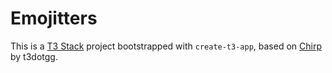 # Emojitters

This is a [T3 Stack](https://create.t3.gg/) project bootstrapped with `create-t3-app`, based on [Chirp](https://github.com/t3dotgg/chirp) by t3dotgg.
